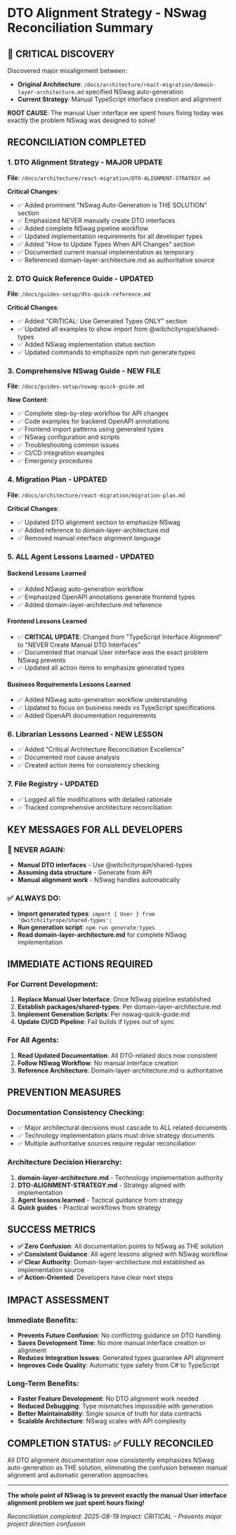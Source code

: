 # DTO Alignment Strategy - NSwag Reconciliation Summary
<!-- Date: 2025-08-19 -->
<!-- Status: COMPLETED -->
<!-- Impact: CRITICAL -->

## 🚨 CRITICAL DISCOVERY

Discovered major misalignment between:
- **Original Architecture**: `/docs/architecture/react-migration/domain-layer-architecture.md` specified NSwag auto-generation
- **Current Strategy**: Manual TypeScript interface creation and alignment

**ROOT CAUSE**: The manual User interface we spent hours fixing today was exactly the problem NSwag was designed to solve!

## RECONCILIATION COMPLETED

### 1. DTO Alignment Strategy - MAJOR UPDATE
**File**: `/docs/architecture/react-migration/DTO-ALIGNMENT-STRATEGY.md`

**Critical Changes**:
- ✅ Added prominent "NSwag Auto-Generation is THE SOLUTION" section
- ✅ Emphasized NEVER manually create DTO interfaces
- ✅ Added complete NSwag pipeline workflow
- ✅ Updated implementation requirements for all developer types
- ✅ Added "How to Update Types When API Changes" section
- ✅ Documented current manual implementation as temporary
- ✅ Referenced domain-layer-architecture.md as authoritative source

### 2. DTO Quick Reference Guide - UPDATED
**File**: `/docs/guides-setup/dto-quick-reference.md`

**Critical Changes**:
- ✅ Added "CRITICAL: Use Generated Types ONLY" section
- ✅ Updated all examples to show import from @witchcityrope/shared-types
- ✅ Added NSwag implementation status section
- ✅ Updated commands to emphasize npm run generate:types

### 3. Comprehensive NSwag Guide - NEW FILE
**File**: `/docs/guides-setup/nswag-quick-guide.md`

**New Content**:
- ✅ Complete step-by-step workflow for API changes
- ✅ Code examples for backend OpenAPI annotations
- ✅ Frontend import patterns using generated types
- ✅ NSwag configuration and scripts
- ✅ Troubleshooting common issues
- ✅ CI/CD integration examples
- ✅ Emergency procedures

### 4. Migration Plan - UPDATED
**File**: `/docs/architecture/react-migration/migration-plan.md`

**Critical Changes**:
- ✅ Updated DTO alignment section to emphasize NSwag
- ✅ Added reference to domain-layer-architecture.md
- ✅ Removed manual interface alignment language

### 5. ALL Agent Lessons Learned - UPDATED

#### Backend Lessons Learned
- ✅ Added NSwag auto-generation workflow
- ✅ Emphasized OpenAPI annotations generate frontend types
- ✅ Added domain-layer-architecture.md reference

#### Frontend Lessons Learned
- ✅ **CRITICAL UPDATE**: Changed from "TypeScript Interface Alignment" to "NEVER Create Manual DTO Interfaces"
- ✅ Documented that manual User interface was the exact problem NSwag prevents
- ✅ Updated all action items to emphasize generated types

#### Business Requirements Lessons Learned
- ✅ Added NSwag auto-generation workflow understanding
- ✅ Updated to focus on business needs vs TypeScript specifications
- ✅ Added OpenAPI documentation requirements

### 6. Librarian Lessons Learned - NEW LESSON
- ✅ Added "Critical Architecture Reconciliation Excellence"
- ✅ Documented root cause analysis
- ✅ Created action items for consistency checking

### 7. File Registry - UPDATED
- ✅ Logged all file modifications with detailed rationale
- ✅ Tracked comprehensive architecture reconciliation

## KEY MESSAGES FOR ALL DEVELOPERS

### 🚨 NEVER AGAIN:
- **Manual DTO interfaces** - Use @witchcityrope/shared-types
- **Assuming data structure** - Generate from API
- **Manual alignment work** - NSwag handles automatically

### ✅ ALWAYS DO:
- **Import generated types**: `import { User } from '@witchcityrope/shared-types';`
- **Run generation script**: `npm run generate:types`
- **Read domain-layer-architecture.md** for complete NSwag implementation

## IMMEDIATE ACTIONS REQUIRED

### For Current Development:
1. **Replace Manual User Interface**: Once NSwag pipeline established
2. **Establish packages/shared-types**: Per domain-layer-architecture.md
3. **Implement Generation Scripts**: Per nswag-quick-guide.md
4. **Update CI/CD Pipeline**: Fail builds if types out of sync

### For All Agents:
1. **Read Updated Documentation**: All DTO-related docs now consistent
2. **Follow NSwag Workflow**: No manual interface creation
3. **Reference Architecture**: Domain-layer-architecture.md is authoritative

## PREVENTION MEASURES

### Documentation Consistency Checking:
- ✅ Major architectural decisions must cascade to ALL related documents
- ✅ Technology implementation plans must drive strategy documents
- ✅ Multiple authoritative sources require regular reconciliation

### Architecture Decision Hierarchy:
1. **domain-layer-architecture.md** - Technology implementation authority
2. **DTO-ALIGNMENT-STRATEGY.md** - Strategy aligned with implementation
3. **Agent lessons learned** - Tactical guidance from strategy
4. **Quick guides** - Practical workflows from strategy

## SUCCESS METRICS

- **✅ Zero Confusion**: All documentation points to NSwag as THE solution
- **✅ Consistent Guidance**: All agent lessons aligned with NSwag workflow
- **✅ Clear Authority**: Domain-layer-architecture.md established as implementation source
- **✅ Action-Oriented**: Developers have clear next steps

## IMPACT ASSESSMENT

### Immediate Benefits:
- **Prevents Future Confusion**: No conflicting guidance on DTO handling
- **Saves Development Time**: No more manual interface creation or alignment
- **Reduces Integration Issues**: Generated types guarantee API alignment
- **Improves Code Quality**: Automatic type safety from C# to TypeScript

### Long-Term Benefits:
- **Faster Feature Development**: No DTO alignment work needed
- **Reduced Debugging**: Type mismatches impossible with generation
- **Better Maintainability**: Single source of truth for data contracts
- **Scalable Architecture**: NSwag scales with API complexity

## COMPLETION STATUS: ✅ FULLY RECONCILED

All DTO alignment documentation now consistently emphasizes NSwag auto-generation as THE solution, eliminating the confusion between manual alignment and automatic generation approaches.

---

**The whole point of NSwag is to prevent exactly the manual User interface alignment problem we just spent hours fixing!**

*Reconciliation completed: 2025-08-19*
*Impact: CRITICAL - Prevents major project direction confusion*